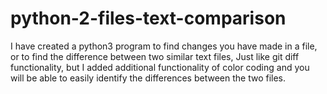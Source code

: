 # python-2-files-text-comparison
I have created a python3 program to find  changes you have made in a file, or to find the difference between two similar text files, Just like git diff functionality, but I added additional functionality of color coding and you will be able to easily identify the differences between the two files. 
